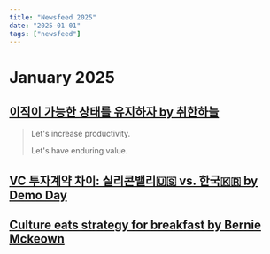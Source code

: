 ```yaml
---
title: "Newsfeed 2025"
date: "2025-01-01"
tags: ["newsfeed"]
---
```


# January 2025

## [이직이 가능한 상태를 유지하자 by 취한하늘](https://brunch.co.kr/@drunkensky/679?trk=feed_main-feed-card_feed-article-content)

> Let's increase productivity.
>
> Let's have enduring value.

## [VC 투자계약 차이: 실리콘밸리🇺🇸 vs. 한국🇰🇷 by Demo Day](https://youtu.be/TURkLVXcOqw)

## [Culture eats strategy for breakfast by Bernie Mckeown](https://x.com/bernardmckeown1/status/1878867440832237856)
